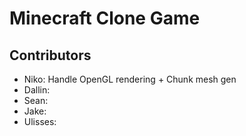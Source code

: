 # Minecraft Clone Game
## Contributors
- Niko: Handle OpenGL rendering + Chunk mesh gen
- Dallin:
- Sean:
- Jake:
- Ulisses: 